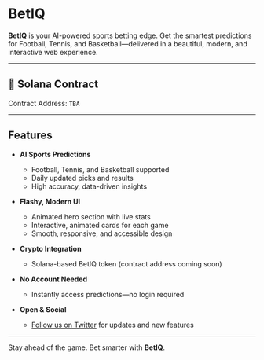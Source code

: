 # BetIQ

**BetIQ** is your AI-powered sports betting edge. Get the smartest predictions for Football, Tennis, and Basketball—delivered in a beautiful, modern, and interactive web experience.

---

## 🔗 Solana Contract
Contract Address: `TBA`

---

## Features

- **AI Sports Predictions**
  - Football, Tennis, and Basketball supported
  - Daily updated picks and results
  - High accuracy, data-driven insights

- **Flashy, Modern UI**
  - Animated hero section with live stats
  - Interactive, animated cards for each game
  - Smooth, responsive, and accessible design

- **Crypto Integration**
  - Solana-based BetIQ token (contract address coming soon)

- **No Account Needed**
  - Instantly access predictions—no login required

- **Open & Social**
  - [Follow us on Twitter](https://x.com/BetIQ_ai) for updates and new features

---

Stay ahead of the game. Bet smarter with **BetIQ**.
